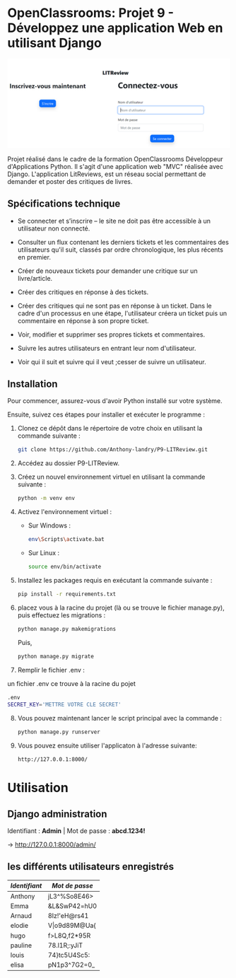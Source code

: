 # OpenClassrooms: Projet 9 - Développez une application Web en utilisant Django 

![projet 9 Développez une application Web en utilisant Django openclassrooms](.readme/landry_anthony_P9_litreview_openclassrooms_developpeur_application_python.png)

Projet réalisé dans le cadre de la formation OpenClassrooms Développeur d'Applications Python.
Il s'agit d'une application web "MVC" réalisée avec Django.
L'application LitReviews, est un réseau social permettant de demander et poster des critiques de livres.

## Spécifications technique 

- Se connecter et s’inscrire – le site ne doit pas être accessible à un utilisateur
non connecté.

- Consulter un flux contenant les derniers tickets et les commentaires des
utilisateurs qu'il suit, classés par ordre chronologique, les plus récents en
premier.

- Créer de nouveaux tickets pour demander une critique sur un livre/article.

- Créer des critiques en réponse à des tickets.

- Créer des critiques qui ne sont pas en réponse à un ticket. Dans le cadre d'un
processus en une étape, l'utilisateur créera un ticket puis un commentaire en
réponse à son propre ticket.

- Voir, modifier et supprimer ses propres tickets et commentaires.

- Suivre les autres utilisateurs en entrant leur nom d'utilisateur.

- Voir qui il suit et suivre qui il veut ;cesser de suivre un utilisateur.


## Installation

Pour commencer, assurez-vous d'avoir Python installé sur votre système.

Ensuite, suivez ces étapes pour installer et exécuter le programme :

1. Clonez ce dépôt dans le répertoire de votre choix en utilisant la commande suivante :
    
    ```bash
    git clone https://github.com/Anthony-landry/P9-LITReview.git
    ```
    
2. Accédez au dossier P9-LITReview.
    
3. Créez un nouvel environnement virtuel en utilisant la commande suivante :
    
    ```bash
    python -m venv env
    ```
    
4. Activez l'environnement virtuel :
    
    * Sur Windows :
        
        ```bash
        env\Scripts\activate.bat
        ```
        
    * Sur Linux :
        
        ```bash
        source env/bin/activate
        ```
        
5. Installez les packages requis en exécutant la commande suivante :
    
    ```bash
    pip install -r requirements.txt
    ```
    
6. placez vous à la racine du projet (là ou se trouve le fichier manage.py), puis effectuez les migrations :
    
    ```bash
    python manage.py makemigrations
    ```

    Puis,

    ```bash
    python manage.py migrate
    ```
7. Remplir le fichier .env :
    
un fichier .env ce trouve à la racine du pojet 

```bash
.env
SECRET_KEY='METTRE VOTRE CLE SECRET'
```

8. Vous pouvez maintenant lancer le script principal avec la commande :
    
    ```bash
    python manage.py runserver
    ```

9. Vous pouvez ensuite utiliser l'applicaton à l'adresse suivante:
    
    ```bash
    http://127.0.0.1:8000/
    ```



# Utilisation

## Django administration

Identifiant : **Admin** | Mot de passe : **abcd.1234!**

→ http://127.0.0.1:8000/admin/


## les différents utilisateurs enregistrés

| *Identifiant* | *Mot de passe* |
|---------------|----------------|
| Anthony       | jL3^%So8E46>   |
| Emma          | &L&SwP42=hU0   |
| Arnaud        | 8Iz!'eH@rs41   |
| elodie        | V\|o9d89M@Ua{  |
| hugo          | f>L8Q,f2*95R   |
| pauline       | 78.l1R;:yJiT   |
| louis         | 74}tc5U4Sc5:   |
| elisa         | pN1p3^7G2=0_   |
